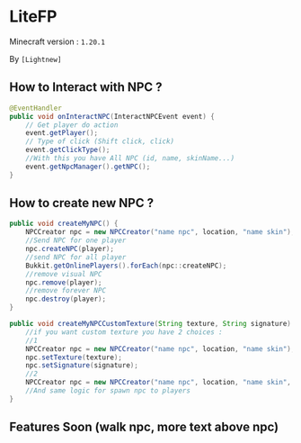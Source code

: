 # LiteFP

Minecraft version : `1.20.1`

By `[Lightnew]`

## How to Interact with NPC ?

```java
@EventHandler
public void onInteractNPC(InteractNPCEvent event) {
    // Get player do action
    event.getPlayer();
    // Type of click (Shift click, click)
    event.getClickType();
    //With this you have All NPC (id, name, skinName...)
    event.getNpcManager().getNPC();
}
```

## How to create new NPC ?

```java
public void createMyNPC() {
    NPCCreator npc = new NPCCreator("name npc", location, "name skin");
    //Send NPC for one player
    npc.createNPC(player);
    //send NPC for all player
    Bukkit.getOnlinePlayers().forEach(npc::createNPC);
    //remove visual NPC
    npc.remove(player);
    //remove forever NPC
    npc.destroy(player);
}

public void createMyNPCCustomTexture(String texture, String signature) {
    //if you want custom texture you have 2 choices :
    //1
    NPCCreator npc = new NPCCreator("name npc", location, "name skin");
    npc.setTexture(texture);
    npc.setSignature(signature);
    //2
    NPCCreator npc = new NPCCreator("name npc", location, "name skin", texture, signature);
    //And same logic for spawn npc to players
}
```

## Features Soon (walk npc, more text above npc)
